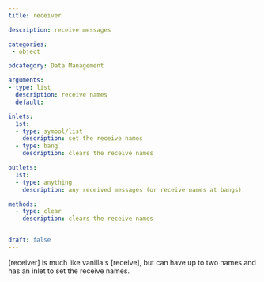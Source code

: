 ```yaml
---
title: receiver

description: receive messages

categories:
 - object

pdcategory: Data Management

arguments:
- type: list
  description: receive names
  default:

inlets:
  1st:
  - type: symbol/list
    description: set the receive names
  - type: bang
    description: clears the receive names

outlets:
  1st:
  - type: anything
    description: any received messages (or receive names at bangs)

methods:
  - type: clear
    description: clears the receive names


draft: false
---
```


[receiver] is much like vanilla's [receive], but can have up to two names and has an inlet to set the receive names.